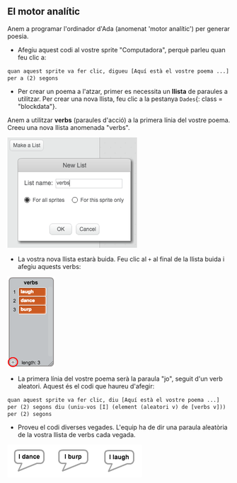 ## El motor analític

Anem a programar l'ordinador d'Ada (anomenat 'motor analític') per generar poesia.

+ Afegiu aquest codi al vostre sprite "Computadora", perquè parleu quan feu clic a:

```blocks
quan aquest sprite va fer clic, digueu [Aquí està el vostre poema ...] per a (2) segons
```

+ Per crear un poema a l'atzar, primer es necessita un **llista** de paraules a utilitzar. Per crear una nova llista, feu clic a la pestanya `Dades`{: class = "blockdata"}.

Anem a utilitzar **verbs** (paraules d'acció) a la primera línia del vostre poema. Creeu una nova llista anomenada "verbs".

![captura de pantalla](images/poetry-list.png)

+ La vostra nova llista estarà buida. Feu clic al `+` al final de la llista buida i afegiu aquests verbs:

![captura de pantalla](images/poetry-verbs.png)

+ La primera línia del vostre poema serà la paraula "jo", seguit d'un verb aleatori. Aquest és el codi que haureu d'afegir:

```blocks
quan aquest sprite va fer clic, diu [Aquí està el vostre poema ...] per (2) segons diu (uniu-vos [I] (element (aleatori v) de [verbs v])) per (2) segons
```

+ Proveu el codi diverses vegades. L'equip ha de dir una paraula aleatòria de la vostra llista de verbs cada vegada.

![captura de pantalla](images/poetry-random-test.png)